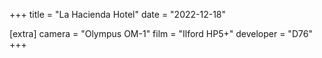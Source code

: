 +++
title =  "La Hacienda Hotel"
date =  "2022-12-18"

[extra]
camera = "Olympus OM-1"
film =  "Ilford HP5+"
developer =  "D76"
+++
